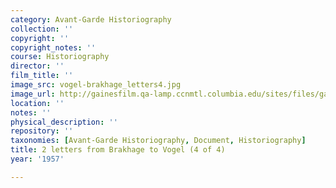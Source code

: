 ```yaml
---
category: Avant-Garde Historiography
collection: ''
copyright: ''
copyright_notes: ''
course: Historiography
director: ''
film_title: ''
image_src: vogel-brakhage_letters4.jpg
image_url: http://gainesfilm.qa-lamp.ccnmtl.columbia.edu/sites/files/gainesfilm/images/vogel-brakhage_letters4.jpg
location: ''
notes: ''
physical_description: ''
repository: ''
taxonomies: [Avant-Garde Historiography, Document, Historiography]
title: 2 letters from Brakhage to Vogel (4 of 4)
year: '1957'

---
```

